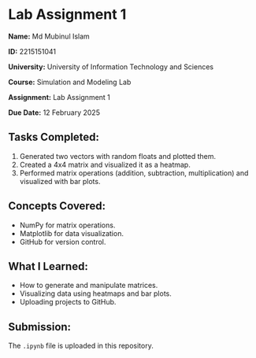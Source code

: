 # Lab Assignment 1
**Name:** Md Mubinul Islam  

**ID:** 2215151041

**University:** University of Information Technology and Sciences  

**Course:** Simulation and Modeling Lab  

**Assignment:** Lab Assignment 1  

**Due Date:** 12 February 2025  

## Tasks Completed:
1. Generated two vectors with random floats and plotted them.
2. Created a 4x4 matrix and visualized it as a heatmap.
3. Performed matrix operations (addition, subtraction, multiplication) and visualized with bar plots.

## Concepts Covered:
- NumPy for matrix operations.
- Matplotlib for data visualization.
- GitHub for version control.

## What I Learned:
- How to generate and manipulate matrices.
- Visualizing data using heatmaps and bar plots.
- Uploading projects to GitHub.

## Submission:
The `.ipynb` file is uploaded in this repository. 

